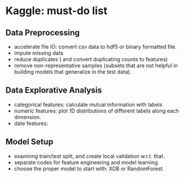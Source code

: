 # Kaggle: must-do list

## Data Preprocessing

- accelerate file IO: convert csv data to hdf5 or binary formatted file.  
- impute missing data
- reduce duplicates ( and convert duplicating counts to features)
- remove non-representative samples (subsets that are not helpful in building models that generalize in the test data). 

## Data Explorative Analysis

- categorical features: calculate mutual information with labels
- numeric features: plot 1D distributions of different labels along each dimension.
- date features:

## Model Setup

- examinng train/test split, and create local validation w.r.t. that.
- separate codes for feature engineering and model learning. 
- choose the proper model to start with: XGB or RandomForest.
